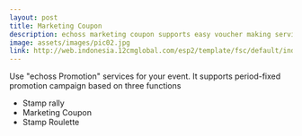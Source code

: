 ```yaml
---
layout: post
title: Marketing Coupon
description: echoss marketing coupon supports easy voucher making service. End-users can collect coupons on their account and use it at affiliated shops
image: assets/images/pic02.jpg
link: http://web.indonesia.12cmglobal.com/esp2/template/fsc/default/index.html?apikey=p5da5a687366e4fa6a5fcd8241a275333&funckey=V00A002B002S0002FSC001&id=Eigenplanet
---
```


Use "echoss Promotion" services for your event. It supports period-fixed promotion campaign based on three functions
- Stamp rally
- Marketing Coupon
- Stamp Roulette
